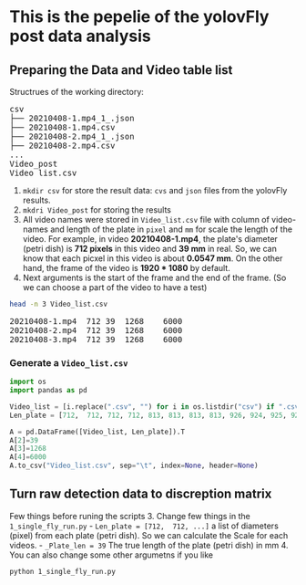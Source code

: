 # This is the pepelie of the yolovFly post data analysis


## Preparing the Data and Video table list

Structrues of the working directory:
<pre>
csv
├── 20210408-1.mp4_1_.json
├── 20210408-1.mp4.csv
├── 20210408-2.mp4_1_.json
├── 20210408-2.mp4.csv
...
Video_post
Video_list.csv
</pre>


1. `mkdir csv` for store the result data: `cvs` and `json` files from the yolovFly results.
2. `mkdri Video_post` for storing the results
3. All video names were stored in `Video_list.csv` file with column of video-names and length of the plate in `pixel` and `mm` for scale the length of the video. For example, in video **20210408-1.mp4**, the plate's diameter (petri dish) is **712 pixels** in this video and **39 mm** in real. So, we can know that each picxel in this video is about **0.0547 mm**. On the other hand, the frame of the video is **1920 * 1080** by default.
4. Next arguments is the start of the frame and the end of the frame. (So we can choose a part of the video to have a test)

```bash
head -n 3 Video_list.csv
```

<pre>
20210408-1.mp4	712	39	1268	6000
20210408-2.mp4	712	39	1268	6000
20210408-3.mp4	712	39	1268	6000
</pre>


### Generate a `Video_list.csv`

```python
import os
import pandas as pd

Video_list = [i.replace(".csv", "") for i in os.listdir("csv") if ".csv" in i]
Len_plate = [712,  712, 712, 712, 813, 813, 813, 813, 926, 924, 925, 926, 920, 915, 931, 931, 931, 931, 957, 959, 959, 933, 933, 942]

A = pd.DataFrame([Video_list, Len_plate]).T
A[2]=39
A[3]=1268
A[4]=6000
A.to_csv("Video_list.csv", sep="\t", index=None, header=None)
```

## Turn raw detection data to discreption matrix

Few things before runing the scripts
3. Change few things in the `1_single_fly_run.py`
	- `Len_plate = [712,  712, ...]`
	 a list of diameters (pixel) from each plate (petri dish). So we can calculate the Scale for each videos.
	- `_Plate_len = 39` The true length of the plate (petri dish) in mm
4. You can also change some other argumetns if you like

```bash
python 1_single_fly_run.py
```
